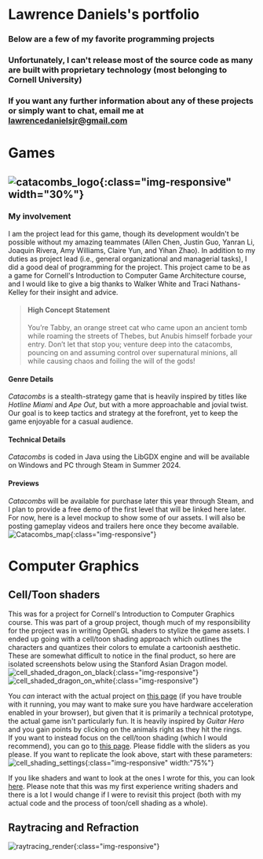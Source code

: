 # Lawrence Daniels's portfolio
### Below are a few of my favorite programming projects
### Unfortunately, I can't release most of the source code as many are built with proprietary technology (most belonging to Cornell University) 
### If you want any further information about any of these projects or simply want to chat, email me at lawrencedanielsjr@gmail.com

# Games
## ![catacombs_logo](/assets/catacombs.png){:class="img-responsive" width="30%"}
### My involvement

I am the project lead for this game, though its development wouldn't be possible without my amazing teammates (Allen Chen, Justin Guo, Yanran Li, Joaquin Rivera, Amy Williams, Claire Yun, and Yihan Zhao). In addition to my duties as project lead (i.e., general organizational and managerial tasks), I did a good deal of programming for the project. This project came to be as a game for Cornell's Introduction to Computer Game Architecture course, and I would like to give a big thanks to Walker White and Traci Nathans-Kelley for their insight and advice.

> #### High Concept Statement
> You’re Tabby, an orange street cat who came upon an ancient tomb while roaming the streets of Thebes, but Anubis himself forbade your entry. Don’t let that stop you; venture deep into the catacombs, pouncing on and assuming control over supernatural minions, all while causing chaos and foiling the will of the gods!

#### Genre Details

*Catacombs* is a stealth-strategy game that is heavily inspired by titles like *Hotline Miami* and *Ape Out*, but with a more approachable and jovial twist. Our goal is to keep tactics and strategy at the forefront, yet to keep the game enjoyable for a casual audience.

#### Technical Details

*Catacombs* is coded in Java using the LibGDX engine and will be available on Windows and PC through Steam in Summer 2024.

#### Previews

*Catacombs* will be available for purchase later this year through Steam, and I plan to provide a free demo of the first level that will be linked here later.
For now, here is a level mockup to show some of our assets. I will also be posting gameplay videos and trailers here once they become available.  
![Catacombs_map](/assets/map.png){:class="img-responsive"}

# Computer Graphics
## Cell/Toon shaders

This was for a project for Cornell's Introduction to Computer Graphics course. This was part of a group project, though much of my responsibility for the project was in writing OpenGL shaders to stylize the game assets. I ended up going with a cell/toon shading approach which outlines the characters and quantizes their colors to emulate a cartoonish aesthetic. These are somewhat difficult to notice in the final product, so here are isolated screenshots below using the Stanford Asian Dragon model.  
![cell_shaded_dragon_on_black](/assets/cell_shaded_dragon.png){:class="img-responsive"}
![cell_shaded_dragon_on_white](/assets/cell_shaded_dragon2.png){:class="img-responsive"}

You *can* interact with the actual project on [this page](https://lwdaniels.github.io/4620-final-project/) (if you have trouble with it running, you may want to make sure you have hardware acceleration enabled in your browser), but given that it is primarily a technical prototype, the actual game isn't particularly fun. It is heavily inspired by *Guitar Hero* and you gain points by clicking on the animals right as they hit the rings.  
If you want to instead focus on the cell/toon shading (which I would recommend), you can go to [this page](https://lwdaniels.github.io/cell-shading/). Please fiddle with the sliders as you please. If you want to replicate the look above, start with these parameters:  
![cell_shading_settings](/assets/cell_shading_settings.png){:class="img-responsive" width:"75%"}

If you like shaders and want to look at the ones I wrote for this, you can look [here](https://github.com/LWDaniels/LWDaniels.github.io/tree/main/cell-shading/shaders/cellshader). Please note that this was my first experience writing shaders and there is a lot I would change if I were to revisit this project (both with my actual code and the process of toon/cell shading as a whole).

## Raytracing and Refraction
![raytracing_render](/assets/final_render.png){:class="img-responsive"}

